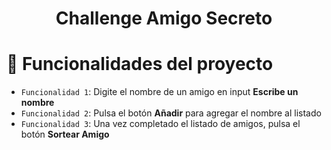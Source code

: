 <h1 align="center">Challenge Amigo Secreto</h1>

# 🔨 Funcionalidades del proyecto
- `Funcionalidad 1`: Digite el nombre de un amigo en input <strong>Escribe un nombre</strong>
- `Funcionalidad 2`: Pulsa el botón <strong>Añadir</strong> para agregar el nombre al listado
- `Funcionalidad 3`: Una vez completado el listado de amigos, pulsa el botón <strong>Sortear Amigo</strong>
